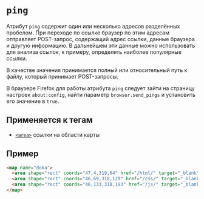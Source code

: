 # `ping`

Атрибут `ping` содержит один или несколько адресов разделённых пробелом. При переходе по ссылке браузер по этим адресам отправляет POST-запрос, содержащий адрес ссылки, данные браузера и другую информацию. В дальнейшем эти данные можно использовать для анализа ссылок, к примеру, определять наиболее популярные ссылки.

В качестве значения принимается полный или относительный путь к файлу, который принимает POST-запросы.

В браузере Firefox для работы атрибута `ping` следует зайти на страницу настроек `about:config`, найти параметр `browser.send_pings` и установить его значение в `true`.

## Применяется к тегам

- [`<area>`](<../TAGS MEDIA/area.md>) ссылки на области карты

## Пример

```html
<map name="doka">
  <area shape="rect" coords="47,4,319,64" href="/html/" target="_blank" alt="HTML" ping="<адрес>" />
  <area shape="rect" coords="46,69,318,129" href="/css/" target="_blank" alt="CSS" />
  <area shape="rect" coords="46,133,318,193" href="/js/" target="_blank" alt="JS" />
</map>
```
